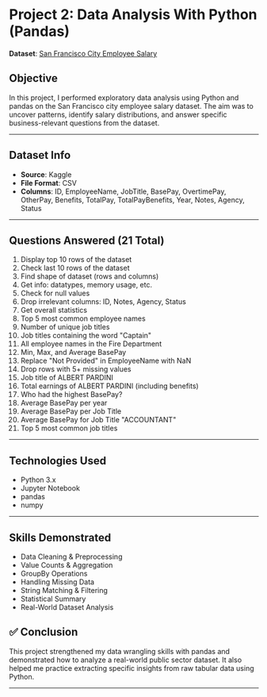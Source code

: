 #  Project 2: Data Analysis With Python (Pandas)  
**Dataset**: [San Francisco City Employee Salary](https://www.kaggle.com/kaggle/sf-salaries)

##  Objective
In this project, I performed exploratory data analysis using Python and pandas on the San Francisco city employee salary dataset. The aim was to uncover patterns, identify salary distributions, and answer specific business-relevant questions from the dataset.

---

##  Dataset Info
- **Source**: Kaggle
- **File Format**: CSV
- **Columns**: ID, EmployeeName, JobTitle, BasePay, OvertimePay, OtherPay, Benefits, TotalPay, TotalPayBenefits, Year, Notes, Agency, Status

---

##  Questions Answered (21 Total)
1. Display top 10 rows of the dataset  
2. Check last 10 rows of the dataset  
3. Find shape of dataset (rows and columns)  
4. Get info: datatypes, memory usage, etc.  
5. Check for null values  
6. Drop irrelevant columns: ID, Notes, Agency, Status  
7. Get overall statistics  
8. Top 5 most common employee names  
9. Number of unique job titles  
10. Job titles containing the word "Captain"  
11. All employee names in the Fire Department  
12. Min, Max, and Average BasePay  
13. Replace "Not Provided" in EmployeeName with NaN  
14. Drop rows with 5+ missing values  
15. Job title of ALBERT PARDINI  
16. Total earnings of ALBERT PARDINI (including benefits)  
17. Who had the highest BasePay?  
18. Average BasePay per year  
19. Average BasePay per Job Title  
20. Average BasePay for Job Title "ACCOUNTANT"  
21. Top 5 most common job titles  

---

## Technologies Used
- Python 3.x
- Jupyter Notebook
- pandas
- numpy


---

## Skills Demonstrated
- Data Cleaning & Preprocessing
- Value Counts & Aggregation
- GroupBy Operations
- Handling Missing Data
- String Matching & Filtering
- Statistical Summary
- Real-World Dataset Analysis



## ✅ Conclusion
This project strengthened my data wrangling skills with pandas and demonstrated how to analyze a real-world public sector dataset. It also helped me practice extracting specific insights from raw tabular data using Python.

---


